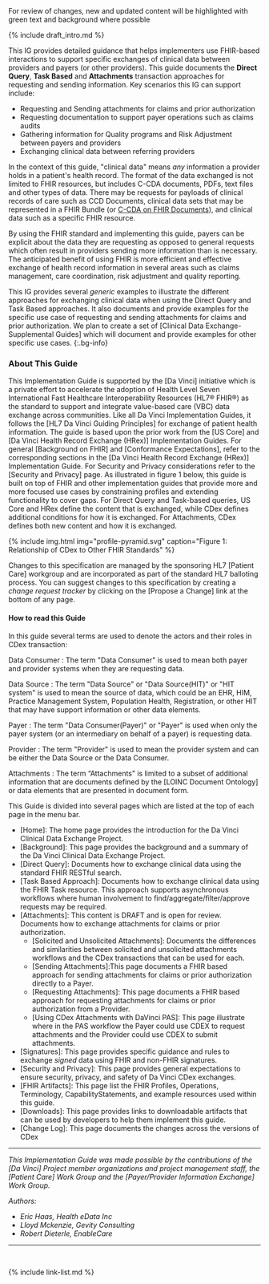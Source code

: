 
<div class="new-content" markdown="1">
For review of changes, new and updated content will be highlighted with green text and background where possible
</div>

{% include draft_intro.md %}

This IG provides detailed guidance that helps implementers use FHIR-based interactions to support specific exchanges of clinical data between providers and payers (or other providers).  This guide documents the **Direct Query**, **Task Based** and **Attachments** transaction approaches for requesting and sending information. Key scenarios this IG can support include:

 - <span class="bg-success" markdown="1">Requesting and</span><!-- new-content --> Sending attachments for claims and prior authorization
 - <span class="bg-success" markdown="1">Requesting documentation to support payer operations such as claims audits</span><!-- new-content -->
 - Gathering information for Quality programs and Risk Adjustment between payers and providers
 - Exchanging clinical data between referring providers


In the context of this guide, "clinical data" means *any* information a provider holds in a patient's health record. The format of the data exchanged is not limited to FHIR resources, but includes C-CDA documents, PDFs, text files and other types of data. There may be requests for payloads of clinical records of care such as CCD Documents, clinical data sets that may be represented in a FHIR Bundle (or [C-CDA on FHIR Documents](http://hl7.org/fhir/us/ccda/)), and clinical data such as a specific FHIR resource.

By using the FHIR standard and implementing this guide, payers can be explicit about the data they are requesting as opposed to general requests which often result in providers sending more information than is necessary. The anticipated benefit of using FHIR is more efficient and effective exchange of health record information in several areas such as claims management, care coordination, risk adjustment and quality reporting.

This IG provides several *generic* examples to illustrate the different approaches for exchanging clinical data when using the Direct Query and Task Based approaches. <span class="bg-success" markdown="1">It also documents and provide examples for the specific use case of requesting and sending attachments for claims and prior authorization.</span><!-- new-content -->  We plan to create a set of [Clinical Data Exchange- Supplemental Guides] which will document and provide examples <span class="bg-success" markdown="1">for other</span><!-- new-content --> specific use cases.
{:.bg-info}

### About This Guide

This Implementation Guide is supported by the [Da Vinci] initiative which is a private effort to accelerate the adoption of Health Level Seven International Fast Healthcare Interoperability Resources (HL7® FHIR®) as the standard to support and integrate value-based care (VBC) data exchange across communities. Like all Da Vinci Implementation Guides, it follows the [HL7 Da Vinci Guiding Principles] for exchange of patient health information.  The guide is based upon the prior work from the [US Core] and [Da Vinci Health Record Exchange (HRex)] Implementation Guides. <span class="bg-success" markdown="1">For general [Background on FHIR] and [Conformance Expectations], refer to the corresponding sections in the [Da Vinci Health Record Exchange (HRex)] Implementation Guide. For Security and Privacy considerations refer to the [Security and Privacy] page.</span><!-- new-content --> As illustrated in figure 1 below, this guide is built on top of FHIR and other implementation guides that provide more and more focused use cases by constraining profiles and extending functionality to cover gaps.  <span class="bg-success" markdown="1">For Direct Query and Task-based queries, US Core and HRex define the content that is exchanged, while CDex defines additional conditions for how it is exchanged. For Attachments, CDex defines both new content and how it is exchanged.</span><!-- new-content -->

{% include img.html img="profile-pyramid.svg" caption="Figure 1: Relationship of CDex to Other FHIR Standards" %}

Changes to this specification are managed by the sponsoring HL7 [Patient Care] workgroup and are incorporated as part of the standard HL7 balloting process. You can suggest changes to this specification by creating a *change request tracker* by clicking on the [Propose a Change] link at the bottom of any page.

#### How to read this Guide

<div class="bg-success" markdown="1">
In this guide several terms are used to denote the actors and their roles in CDex transaction:

Data Consumer
: The term "Data Consumer" is used to mean both payer and provider systems when they are requesting data.

Data Source
: The term "Data Source" or "Data Source(HIT)"  or "HIT system" is used to mean the source of data, which could be an EHR, HIM, Practice Management System, Population Health, Registration, or other HIT that may have support information or other data elements.

Payer
: The term  "Data Consumer(Payer)" or "Payer" is used when only the payer system (or an intermediary on behalf of a payer) is requesting data. 

Provider
: The term "Provider" is used to mean the provider system and can be either the Data Source or the Data Consumer.

Attachments
: The term “Attachments" is limited to a subset of additional information that are documents defined by the [LOINC Document Ontology] or data elements that are presented in document form.
</div><!-- new-content -->

This Guide is divided into several pages which are listed at the top of each page in the menu bar.

- [Home]\: The home page provides the introduction for the Da Vinci Clinical Data Exchange Project.
- [Background]\: This page provides the background and a summary of the Da Vinci Clinical Data Exchange Project.
- [Direct Query]\: Documents how to exchange clinical data using the standard FHIR RESTful search.
- [Task Based Approach]\: Documents how to exchange clinical data using the FHIR Task resource. This approach supports asynchronous workflows where human involvement to find/aggregate/filter/approve requests may be required.
- <span class="bg-success" markdown="1">[Attachments]\: <span class="bg-warning">This content is DRAFT and is open for review.</span> Documents how to exchange attachments for claims or prior authorization.</span><!-- new-content -->
    - <span class="bg-success" markdown="1">[Solicited and Unsolicited Attachments]\: Documents the differences and similarities between solicited and unsolicited attachments workflows and the CDex transactions that can be used for each.</span><!-- new-content -->
    - <span class="bg-success" markdown="1">[Sending Attachments]\:This page documents a FHIR based approach for sending attachments for claims or prior authorization directly to a Payer.</span><!-- new-content -->
    - <span class="bg-success" markdown="1">[Requesting Attachments]\: This page documents a FHIR based approach for requesting attachments for claims or prior authorization from a Provider.</span><!-- new-content -->
    - <span class="bg-success" markdown="1">[Using CDex Attachments with DaVinci PAS]\: This page illustrate where in the PAS workflow the Payer could use CDEX to request attachments and the Provider could use CDEX to submit attachments.</span><!-- new-content -->
- [Signatures]\: This page provides specific guidance and rules to exchange *signed* data using FHIR and non-FHIR signatures.
- [Security and Privacy]\: This page provides general expectations to ensure security, privacy, and safety of Da Vinci CDex exchanges.
- [FHIR Artifacts]\: This page list the FHIR Profiles, Operations, Terminology, CapabilityStatements, and example resources used within this guide.
- [Downloads]\: This page provides links to downloadable artifacts that can be used by developers to help them implement this guide.
- [Change Log]\: This page documents the changes across the versions of CDex

---

*This Implementation Guide was made possible by the contributions of the [Da Vinci] Project member organizations and project management staff, the [Patient Care] Work Group and the [Payer/Provider Information Exchange] Work Group.*

*Authors:*

- *Eric Haas, Health eData Inc*
- *Lloyd Mckenzie, Gevity Consulting*
- *Robert Dieterle, EnableCare*

---

<br />

{% include link-list.md %}
